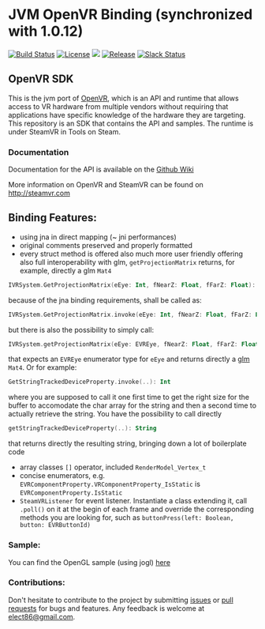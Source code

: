 # JVM OpenVR Binding (synchronized with 1.0.12)

[![Build Status](https://travis-ci.org/kotlin-graphics/openvr.svg?branch=master)](https://travis-ci.org/kotlin-graphics/openvr) 
[![License](https://img.shields.io/badge/License-BSD%203--Clause-orange.svg)](https://github.com/kotlin-graphics/openvr/blob/master/LICENSE.txt)
![](https://reposs.herokuapp.com/?path=kotlin-graphics/openvr&color=yellow) 
[![Release](https://jitpack.io/v/kotlin-graphics/openvr.svg)](https://jitpack.io/#kotlin-graphics/openvr) 
[![Slack Status](http://slack.kotlinlang.org/badge.svg)](http://slack.kotlinlang.org/)

OpenVR SDK
---

This is the jvm port of [OpenVR](https://github.com/ValveSoftware/openvr), which is an API and runtime that allows access to VR hardware from multiple 
vendors without requiring that applications have specific knowledge of the 
hardware they are targeting. This repository is an SDK that contains the API 
and samples. The runtime is under SteamVR in Tools on Steam. 

### Documentation

Documentation for the API is available on the [Github Wiki](https://github.com/ValveSoftware/openvr/wiki/API-Documentation)

More information on OpenVR and SteamVR can be found on http://steamvr.com

## Binding Features:

- using jna in direct mapping (~ jni performances)
- original comments preserved and properly formatted
- every struct method is offered also much more user friendly offering also full interoperability with glm, `getProjectionMatrix` returns, for example, directly a glm `Mat4`
```kotlin
IVRSystem.GetProjectionMatrix(eEye: Int, fNearZ: Float, fFarZ: Float): HmdMatrix44_t.ByValue
``` 
because of the jna binding requirements, shall be called as:
```kotlin
IVRSystem.GetProjectionMatrix.invoke(eEye: Int, fNearZ: Float, fFarZ: Float): HmdMatrix44_t.ByValue
```
but there is also the possibility to simply call:
```kotlin
IVRSystem.getProjectionMatrix(eEye: EVREye, fNearZ: Float, fFarZ: Float): Mat4
```
that expects an `EVREye` enumerator type for `eEye` and returns directly a [glm](https://github.com/kotlin-graphics/glm) `Mat4`.
Or for example:
```kotlin
GetStringTrackedDeviceProperty.invoke(..): Int
```
where you are supposed to call it one first time to get the right size for the buffer to accomodate the char array for the string and then a second time to actually retrieve the string.
You have the possibility to call directly 
```kotlin
getStringTrackedDeviceProperty(..): String
```
that returns directly the resulting string, bringing down a lot of boilerplate code

- array classes `[]` operator, included `RenderModel_Vertex_t`
- concise enumerators, e.g. `EVRComponentProperty.VRComponentProperty_IsStatic` is `EVRComponentProperty.IsStatic`
- `SteamVRListener` for event listener. Instantiate a class extending it, call `.poll()` on it at the begin of each frame and override the corresponding methods you are looking for, such as `buttonPress(left: Boolean, button: EVRButtonId)`

### Sample:

You can find the OpenGL sample (using jogl) [here](https://github.com/java-opengl-labs/jogl-hello-vr)

### Contributions:

Don't hesitate to contribute to the project by submitting [issues](https://github.com/kotlin-graphics/openvr/issues) or [pull requests](https://github.com/kotlin-graphics/openvr/pulls) for bugs and features. Any feedback is welcome at [elect86@gmail.com](mailto://elect86@gmail.com).


